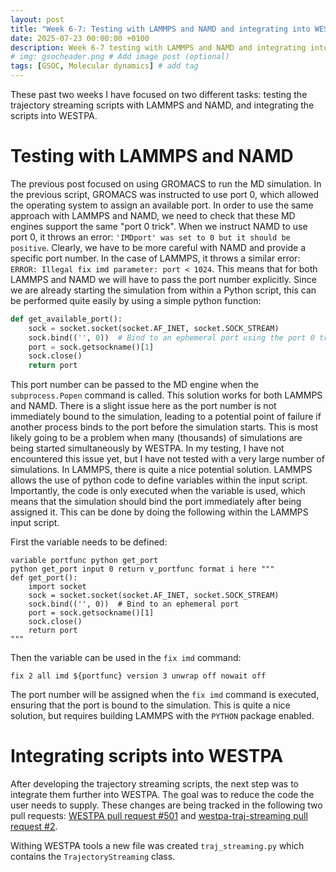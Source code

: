 ```yaml
---
layout: post
title: "Week 6-7: Testing with LAMMPS and NAMD and integrating into WESTPA"
date: 2025-07-23 00:00:00 +0100
description: Week 6-7 testing with LAMMPS and NAMD and integrating into WESTPA.
# img: gsocheader.png # Add image post (optional)
tags: [GSOC, Molecular dynamics] # add tag
---
```


These past two weeks I have focused on two different tasks: testing the trajectory streaming scripts with LAMMPS and NAMD, and integrating the scripts into WESTPA.

# Testing with LAMMPS and NAMD

The previous post focused on using GROMACS to run the MD simulation. In the previous script, GROMACS was instructed to use port 0, which allowed the operating system to assign an available port. In order to use the same approach with LAMMPS and NAMD, we need to check that these MD engines support the same "port 0 trick". When we instruct NAMD to use port 0, it throws an error: `'IMDport' was set to 0 but it should be positive`. Clearly, we have to be more careful with NAMD and provide a specific port number. In the case of LAMMPS, it throws a similar error: `ERROR: Illegal fix imd parameter: port < 1024`. This means that for both LAMMPS and NAMD we will have to pass the port number explicitly. Since we are already starting the simulation from within a Python script, this can be performed quite easily by using a simple python function:

```python
def get_available_port():
    sock = socket.socket(socket.AF_INET, socket.SOCK_STREAM)
    sock.bind(('', 0))  # Bind to an ephemeral port using the port 0 trick
    port = sock.getsockname()[1]
    sock.close()
    return port
```

This port number can be passed to the MD engine when the `subprocess.Popen` command is called. This solution works for both LAMMPS and NAMD. There is a slight issue here as the port number is not immediately bound to the simulation, leading to a potential point of failure if another process binds to the port before the simulation starts. This is most likely going to be a problem when many (thousands) of simulations are being started simultaneously by WESTPA. In my testing, I have not encountered this issue yet, but I have not tested with a very large number of simulations. In LAMMPS, there is quite a nice potential solution. LAMMPS allows the use of python code to define variables within the input script. Importantly, the code is only executed when the variable is used, which means that the simulation should bind the port immediately after being assigned it. This can be done by doing the following within the LAMMPS input script.

First the variable needs to be defined:
```plaintext
variable portfunc python get_port
python get_port input 0 return v_portfunc format i here """
def get_port():
    import socket
    sock = socket.socket(socket.AF_INET, socket.SOCK_STREAM)
    sock.bind(('', 0))  # Bind to an ephemeral port
    port = sock.getsockname()[1]
    sock.close()
    return port
"""
```

Then the variable can be used in the `fix imd` command:
```text
fix 2 all imd ${portfunc} version 3 unwrap off nowait off
```
The port number will be assigned when the `fix imd` command is executed, ensuring that the port is bound to the simulation. This is quite a nice solution, but requires building LAMMPS with the `PYTHON` package enabled.

# Integrating scripts into WESTPA
After developing the trajectory streaming scripts, the next step was to integrate them further into WESTPA. The goal was to reduce the code the user needs to supply. These changes are being tracked in the following two pull requests: [WESTPA pull request #501](https://github.com/westpa/westpa/pull/501) and [westpa-traj-streaming pull request #2](https://github.com/jpkrowe/westpa-traj-streaming/pull/2). 

Withing WESTPA tools a new file was created `traj_streaming.py` which contains the `TrajectoryStreaming` class. 